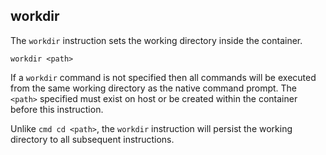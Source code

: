 ## workdir

The `workdir` instruction sets the working directory inside the container.

```
workdir <path>
```

If a `workdir` command is not specified then all commands will be executed from the same working directory as the native command prompt. The `<path>` specified must exist on host or be created within the container before this instruction.

Unlike `cmd cd <path>`, the `workdir` instruction will persist the working directory to all subsequent instructions. 
